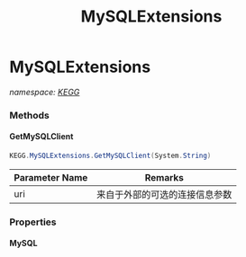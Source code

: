 ﻿---
title: MySQLExtensions
---

# MySQLExtensions
_namespace: [KEGG](N-KEGG.html)_





### Methods

#### GetMySQLClient
```csharp
KEGG.MySQLExtensions.GetMySQLClient(System.String)
```


|Parameter Name|Remarks|
|--------------|-------|
|uri|来自于外部的可选的连接信息参数|



### Properties

#### MySQL

